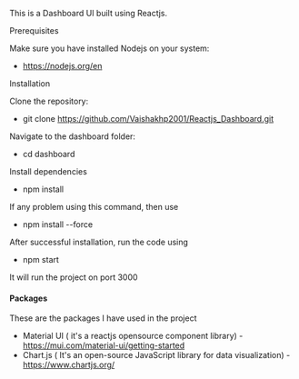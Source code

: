 This is a Dashboard UI built using Reactjs.

Prerequisites

Make sure you have installed Nodejs on your system:
- https://nodejs.org/en

Installation

Clone the repository:
- git clone https://github.com/Vaishakhp2001/Reactjs_Dashboard.git

Navigate to the dashboard folder:
- cd dashboard

Install dependencies
- npm install

If any problem using this command, then use  
- npm install --force

After successful installation, run the code using
- npm start
  
It will run the project on port 3000

#### Packages

These are the packages I have used in the project

- Material UI ( it's a reactjs opensource component library) - https://mui.com/material-ui/getting-started
- Chart.js ( It's an open-source JavaScript library for data visualization) - https://www.chartjs.org/
